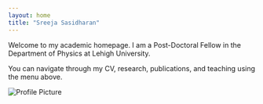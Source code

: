 ```yaml
---
layout: home
title: "Sreeja Sasidharan"
---
```


Welcome to my academic homepage. I am a Post-Doctoral Fellow in the Department of Physics at Lehigh University.

You can navigate through my CV, research, publications, and teaching using the menu above.

![Profile Picture](assets/img/profile.jpg) <!-- Replace this with your photo -->
